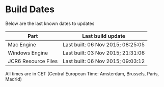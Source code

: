 # Build Dates

Below are the last known dates to updates

Part | Last build update
-----|-----
Mac Engine | Last built: 06 Nov 2015; 08:25:05
Windows Engine | Last built: 03 Nov 2015; 21:31:06
JCR6 Resource Files | Last built: 06 Nov 2015; 09:03:12
All times are in CET (Central European Time: Amsterdam, Brussels, Paris, Madrid)



